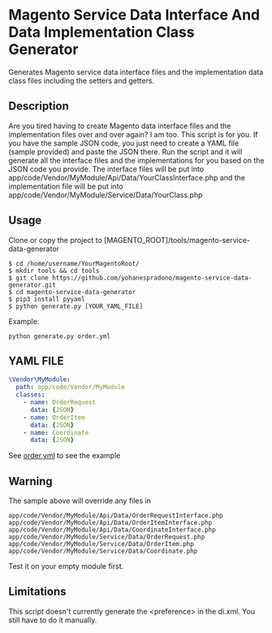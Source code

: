 # Magento Service Data Interface And Data Implementation Class Generator
Generates Magento service data interface files and the implementation data class files including the setters and getters. 

## Description
Are you tired having to create Magento data interface files and the implementation files over and over again? I am too.
This script is for you. If you have the sample JSON code, you just need to create a YAML file (sample provided) and paste the JSON there.
Run the script and it will generate all the interface files and the implementations for you based on the JSON code you provide.
The interface files will be put into app/code/Vendor/MyModule/Api/Data/YourClassInterface.php and the implementation file will be put into app/code/Vendor/MyModule/Service/Data/YourClass.php

## Usage
Clone or copy the project to [MAGENTO_ROOT]/tools/magento-service-data-generator
```
$ cd /home/username/YourMagentoRoot/
$ mkdir tools && cd tools
$ git clone https://github.com/yohanespradono/magento-service-data-generator.git
$ cd magento-service-data-generator
$ pip3 install pyyaml
$ python generate.py [YOUR_YAML_FILE]
```

Example:

`python generate.py order.yml`


## YAML FILE

```yaml
\Vendor\MyModule:
  path: app/code/Vendor/MyModule
  classes:
    - name: OrderRequest
      data: {JSON}
    - name: OrderItem
      data: {JSON}
    - name: Coordinate
      data: {JSON}
```

See [order.yml](order.yml) to see the example


## Warning
The sample above will override any files in
```
app/code/Vendor/MyModule/Api/Data/OrderRequestInterface.php
app/code/Vendor/MyModule/Api/Data/OrderItemInterface.php
app/code/Vendor/MyModule/Api/Data/CoordinateInterface.php
app/code/Vendor/MyModule/Service/Data/OrderRequest.php
app/code/Vendor/MyModule/Service/Data/OrderItem.php
app/code/Vendor/MyModule/Service/Data/Coordinate.php
```
Test it on your empty module first.

## Limitations
This script doesn't currently generate the \<preference\> in the di.xml. You still have to do it manually.
